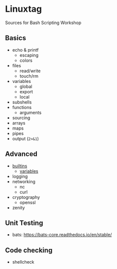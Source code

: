 # Linuxtag
Sources for Bash Scripting Workshop

## Basics
* echo & printf
    * escaping
    * colors
* files
    * read/write
    * touch/rm
* variables
    * global
    * export
    * local
* subshells
* functions
    * arguments
* sourcing
* arrays
* maps
* pipes
* output (`2>&1`)

## Advanced
* [builtins](https://www.gnu.org/software/bash/manual/html_node/Bash-Builtins.html)
    * [variables](https://www.gnu.org/software/bash/manual/html_node/Bash-Variables.html)
* logging
* networking
    * nc
    * curl
* cryptography
    * openssl
* zenity

## Unit Testing
* bats: https://bats-core.readthedocs.io/en/stable/

## Code checking
* shellcheck
